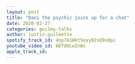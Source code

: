 ```yaml
---
layout: post
title: "Dani the psychic joins up for a chat"
date: 2020-02-27
categories: guilmy-talks
author: justin-guilmette
spotify_track_id: 4np7A1WktSeyy82sQ9o8pi
youtube_video_id: 6DTd0LwInWs
apple_track_id: 
---
```

